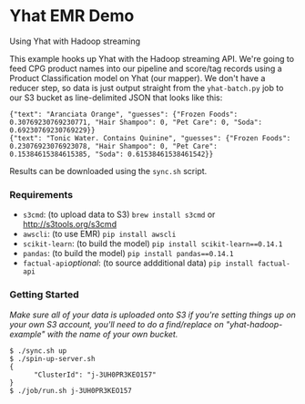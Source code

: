 # Yhat EMR Demo
Using Yhat with Hadoop streaming

This example hooks up Yhat with the Hadoop streaming API. We're going to feed 
CPG product names into our pipeline and score/tag records using a Product 
Classification model on Yhat (our mapper). We don't have a reducer step, so data
is just output straight from the `yhat-batch.py` job to our S3 bucket as 
line-delimited JSON that looks like this:

```
{"text": "Aranciata Orange", "guesses": {"Frozen Foods": 0.30769230769230771, "Hair Shampoo": 0, "Pet Care": 0, "Soda": 0.69230769230769229}}
{"text": "Tonic Water. Contains Quinine", "guesses": {"Frozen Foods": 0.23076923076923078, "Hair Shampoo": 0, "Pet Care": 0.15384615384615385, "Soda": 0.61538461538461542}}
```

Results can be downloaded using the `sync.sh` script.

### Requirements

- `s3cmd`: (to upload data to S3) `brew install s3cmd` or http://s3tools.org/s3cmd
- `awscli`: (to use EMR) `pip install awscli`
- `scikit-learn`: (to build the model) `pip install scikit-learn==0.14.1`
- `pandas`: (to build the model) `pip install pandas==0.14.1`
- `factual-api`*optional*: (to source addditional data) `pip install factual-api`

### Getting Started

*Make sure all of your data is uploaded onto S3 if you're setting things up on 
your own S3 account, you'll need to do a find/replace on "yhat-hadoop-example" 
with the name of your own bucket.*
```
$ ./sync.sh up
$ ./spin-up-server.sh
{
      "ClusterId": "j-3UH0PR3KEO157"
}
$ ./job/run.sh j-3UH0PR3KEO157
```
